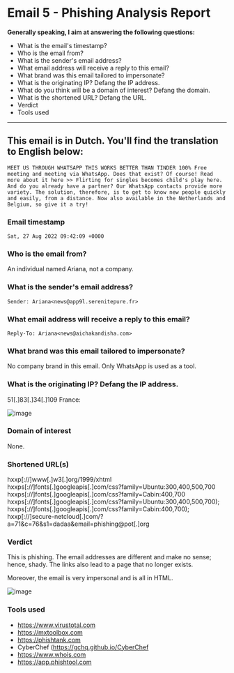 # Email 5 - Phishing Analysis Report


**Generally speaking, I aim at answering the following questions:**

- What is the email's timestamp? 
- Who is the email from?
- What is the sender's email address?
- What email address will receive a reply to this email? 
- What brand was this email tailored to impersonate?
- What is the originating IP? Defang the IP address. 
- What do you think will be a domain of interest? Defang the domain.
- What is the shortened URL? Defang the URL.
- Verdict
- Tools used

---

## This email is in Dutch. You'll find the translation to English below:

`MEET US THROUGH WHATSAPP
THIS WORKS BETTER THAN TINDER
100% Free meeting and meeting via WhatsApp. Does that exist?
Of course! Read more about it here >>
Flirting for singles becomes child's play here. And do you already have a partner? Our WhatsApp contacts provide more variety.
The solution, therefore, is to get to know new people quickly and easily, from a distance.
Now also available in the Netherlands and Belgium, so give it a try!`

### Email timestamp

`Sat, 27 Aug 2022 09:42:09 +0000`

### Who is the email from?

An individual named Ariana, not a company. 

### What is the sender's email address?

`Sender: Ariana<news@app9l.serenitepure.fr>`

### What email address will receive a reply to this email? 

`Reply-To: Ariana<news@aichakandisha.com>`

### What brand was this email tailored to impersonate?

No company brand in this email. Only WhatsApp is used as a tool.

### What is the originating IP? Defang the IP address.

51[.]83[.]34[.]109
France:

![image](https://github.com/gustavoalito/BeCode/assets/133368766/c230354a-def0-43ed-8f3d-68187a5a9e52)

### Domain of interest

None.

### Shortened URL(s)

hxxp[://]www[.]w3[.]org/1999/xhtml
hxxps[://]fonts[.]googleapis[.]com/css?family=Ubuntu:300,400,500,700
hxxps[://]fonts[.]googleapis[.]com/css?family=Cabin:400,700
hxxps[://]fonts[.]googleapis[.]com/css?family=Ubuntu:300,400,500,700);
hxxps[://]fonts[.]googleapis[.]com/css?family=Cabin:400,700);
hxxp[://]secure-netcloud[.]com/?a=71&amp;c=76&amp;s1=dadaa&amp;email=phishing@pot[.]org

### Verdict

This is phishing. The email addresses are different and make no sense; hence, shady. The links also lead to a page that no longer exists. 

Moreover, the email is very impersonal and is all in HTML.

![image](https://github.com/gustavoalito/BeCode/assets/133368766/d63a26f7-e76c-4261-b43a-6d02cc33f5a6)

### Tools used

- https://www.virustotal.com
- https://mxtoolbox.com
- https://phishtank.com
- CyberChef (https://gchq.github.io/CyberChef
- https://www.whois.com
- https://app.phishtool.com
